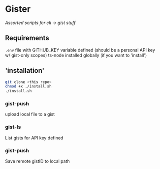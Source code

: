 # Gister

_Assorted scripts for cli -> gist stuff_

## Requirements

`.env` file with GITHUB_KEY variable defined (should be a personal API key w/ gist-only scopes)
 ts-node installed globally (if you want to 'install')

## 'installation'
```bash
git clone <this repo>
chmod +x ./install.sh
./install.sh
```

### gist-push

upload local file to a gist

### gist-ls

List gists for API key defined

### gist-push

Save remote gistID to local path
